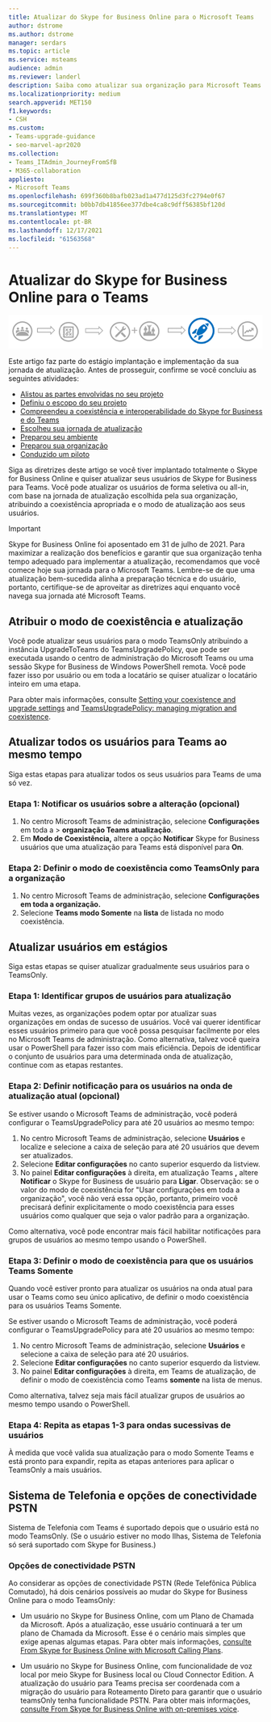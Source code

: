 ```yaml
---
title: Atualizar do Skype for Business Online para o Microsoft Teams
author: dstrome
ms.author: dstrome
manager: serdars
ms.topic: article
ms.service: msteams
audience: admin
ms.reviewer: landerl
description: Saiba como atualizar sua organização para Microsoft Teams de uma implantação Skype for Business Online.
ms.localizationpriority: medium
search.appverid: MET150
f1.keywords:
- CSH
ms.custom:
- Teams-upgrade-guidance
- seo-marvel-apr2020
ms.collection:
- Teams_ITAdmin_JourneyFromSfB
- M365-collaboration
appliesto:
- Microsoft Teams
ms.openlocfilehash: 699f360b8bafb023ad1a477d125d3fc2794e0f67
ms.sourcegitcommit: b0bb7db41856ee377dbe4ca8c9dff56385bf120d
ms.translationtype: MT
ms.contentlocale: pt-BR
ms.lasthandoff: 12/17/2021
ms.locfileid: "61563568"
---
```

# <a name="upgrade-from-skype-for-business-online-to-teams"></a>Atualizar do Skype for Business Online para o Teams

![Atualize o diagrama de jornada, enfatizando a Implantação e a Implementação.](media/upgrade-banner-deployment.png "Estágios da jornada de atualização, com ênfase no estágio implantação e implementação")

Este artigo faz parte do estágio implantação e implementação da sua jornada de atualização. Antes de prosseguir, confirme se você concluiu as seguintes atividades:

- [Alistou as partes envolvidas no seu projeto](upgrade-enlist-stakeholders.md)
- [Definiu o escopo do seu projeto](./upgrade-define-project-scope.md)
- [Compreendeu a coexistência e interoperabilidade do Skype for Business e do Teams](./teams-and-skypeforbusiness-coexistence-and-interoperability.md)
- [Escolheu sua jornada de atualização](upgrade-and-coexistence-of-skypeforbusiness-and-teams.md)
- [Preparou seu ambiente](./upgrade-prepare-environment.md)
- [Preparou sua organização](./upgrade-prepare-organization.md)
- [Conduzido um piloto](./pilot-essentials.md)

Siga as diretrizes deste artigo se você tiver implantado totalmente o Skype for Business Online e quiser atualizar seus usuários de Skype for Business para Teams. Você pode atualizar os usuários de forma seletiva ou all-in, com base na jornada de atualização escolhida pela sua organização, atribuindo a coexistência apropriada e o modo de atualização aos seus usuários.

> [!IMPORTANT]
> Skype for Business Online foi aposentado em 31 de julho de 2021. Para maximizar a realização dos benefícios e garantir que sua organização tenha tempo adequado para implementar a atualização, recomendamos que você comece hoje sua jornada para o Microsoft Teams. Lembre-se de que uma atualização bem-sucedida alinha a preparação técnica e do usuário, portanto, certifique-se de aproveitar as diretrizes aqui enquanto você navega sua jornada até Microsoft Teams.

## <a name="assign-the-coexistence-and-upgrade-mode"></a>Atribuir o modo de coexistência e atualização

Você pode atualizar seus usuários para o modo TeamsOnly atribuindo a instância UpgradeToTeams do TeamsUpgradePolicy, que pode ser executada usando o centro de administração do Microsoft Teams ou uma sessão Skype for Business de Windows PowerShell remota. Você pode fazer isso por usuário ou em toda a locatário se quiser atualizar o locatário inteiro em uma etapa. 

Para obter mais informações, consulte [Setting your coexistence and upgrade settings](./setting-your-coexistence-and-upgrade-settings.md) and [TeamsUpgradePolicy: managing migration and coexistence](upgrade-to-teams-on-prem-tools.md).

## <a name="upgrade-all-users-to-teams-at-one-time"></a>Atualizar todos os usuários para Teams ao mesmo tempo

Siga estas etapas para atualizar todos os seus usuários para Teams de uma só vez.

### <a name="step-1-notify-the-users-of-the-change-optional"></a>Etapa 1: Notificar os usuários sobre a alteração (opcional)

1. No centro Microsoft Teams de administração, selecione **Configurações** em toda a  >  **organização Teams atualização**.
2. Em **Modo de Coexistência,** altere a opção **Notificar** Skype for Business usuários que uma atualização para Teams está disponível para **On**.

### <a name="step-2-set-the-coexistence-mode-to-teamsonly-for-the-organization"></a>Etapa 2: Definir o modo de coexistência como TeamsOnly para a organização

1. No centro Microsoft Teams de administração, selecione **Configurações em toda a organização.**
2. Selecione **Teams modo Somente** na **lista** de listada no modo coexistência.

## <a name="upgrade-users-in-stages"></a>Atualizar usuários em estágios

Siga estas etapas se quiser atualizar gradualmente seus usuários para o TeamsOnly.

### <a name="step-1-identify-groups-of-users-for-upgrade"></a>Etapa 1: Identificar grupos de usuários para atualização

Muitas vezes, as organizações podem optar por atualizar suas organizações em ondas de sucesso de usuários.  Você vai querer identificar esses usuários primeiro para que você possa pesquisar facilmente por eles no Microsoft Teams de administração. Como alternativa, talvez você queira usar o PowerShell para fazer isso com mais eficiência. Depois de identificar o conjunto de usuários para uma determinada onda de atualização, continue com as etapas restantes.

### <a name="step-2-set-notification-for-the-users-in-the-current-upgrade-wave-optional"></a>Etapa 2: Definir notificação para os usuários na onda de atualização atual (opcional)

Se estiver usando o Microsoft Teams de administração, você poderá configurar o TeamsUpgradePolicy para até 20 usuários ao mesmo tempo:
1. No centro Microsoft Teams de administração, selecione **Usuários** e localize e selecione a caixa de seleção para até 20 usuários que devem ser atualizados. 
2. Selecione **Editar configurações** no canto superior esquerdo da listview. 
3. No painel **Editar configurações** à direita, em atualização Teams **,** altere **Notificar** o Skype for Business de usuário para **Ligar**. Observação: se o valor do modo de coexistência for "Usar configurações em toda a organização", você não verá essa opção, portanto, primeiro você precisará definir explicitamente o modo coexistência para esses usuários como qualquer que seja o valor padrão para a organização.

Como alternativa, você pode encontrar mais fácil habilitar notificações para grupos de usuários ao mesmo tempo usando o PowerShell. 

### <a name="step-3-set-the-coexistence-mode-for-users-to-teams-only"></a>Etapa 3: Definir o modo de coexistência para que os usuários Teams Somente

Quando você estiver pronto para atualizar os usuários na onda atual para usar o Teams como seu único aplicativo, de definir o modo coexistência para os usuários Teams Somente.

Se estiver usando o Microsoft Teams de administração, você poderá configurar o TeamsUpgradePolicy para até 20 usuários ao mesmo tempo:
1. No centro Microsoft Teams de administração, selecione **Usuários** e selecione a caixa de seleção para até 20 usuários.
2. Selecione **Editar configurações** no canto superior esquerdo da listview.
3. No painel **Editar configurações** à direita, em Teams de atualização, de definir o modo de coexistência como Teams **somente** na lista de menus. 

Como alternativa, talvez seja mais fácil atualizar grupos de usuários ao mesmo tempo usando o PowerShell. 

### <a name="step-4-repeat-steps-1-3-for-successive-waves-of-users"></a>Etapa 4: Repita as etapas 1-3 para ondas sucessivas de usuários

À medida que você valida sua atualização para o modo Somente Teams e está pronto para expandir, repita as etapas anteriores para aplicar o TeamsOnly a mais usuários.  


## <a name="phone-system-and-pstn-connectivity-options"></a>Sistema de Telefonia e opções de conectividade PSTN

Sistema de Telefonia com Teams é suportado depois que o usuário está no modo TeamsOnly. (Se o usuário estiver no modo Ilhas, Sistema de Telefonia só será suportado com Skype for Business.)  

### <a name="pstn-connectivity-options"></a>Opções de conectividade PSTN

Ao considerar as opções de conectividade PSTN (Rede Telefônica Pública Comutado), há dois cenários possíveis ao mudar do Skype for Business Online para o modo TeamsOnly:

- Um usuário no Skype for Business Online, com um Plano de Chamada da Microsoft. Após a atualização, esse usuário continuará a ter um plano de Chamada da Microsoft. Esse é o cenário mais simples que exige apenas algumas etapas. Para obter mais informações, [consulte From Skype for Business Online with Microsoft Calling Plans](upgrade-to-teams-on-prem-pstn-considerations.md#from-skype-for-business-online-with-microsoft-calling-plans).

- Um usuário no Skype for Business Online, com funcionalidade de voz local por meio Skype for Business local ou Cloud Connector Edition. A atualização do usuário para Teams precisa ser coordenada com a migração do usuário para Roteamento Direto para garantir que o usuário teamsOnly tenha funcionalidade PSTN.  Para obter mais informações, [consulte From Skype for Business Online with on-premises voice](upgrade-to-teams-on-prem-pstn-considerations.md#from-skype-for-business-online-with-on-premises-voice).